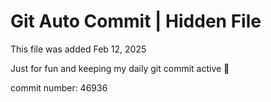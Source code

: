 # Git Auto Commit | Hidden File

This file was added Feb 12, 2025

Just for fun and keeping my daily git commit active 🤪

commit number: 46936
